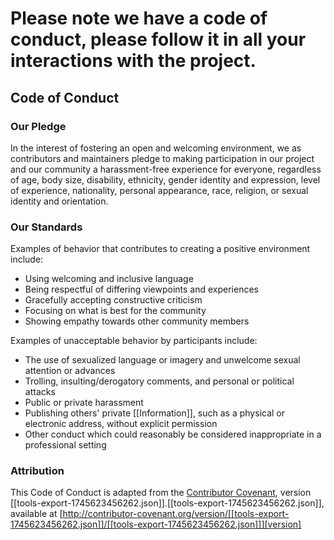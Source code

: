 # Please note we have a code of conduct, please follow it in all your interactions with the project.

## Code of Conduct

### Our Pledge

In the interest of fostering an open and welcoming environment, we as
contributors and maintainers pledge to making participation in our project and
our community a harassment-free experience for everyone, regardless of age, body
size, disability, ethnicity, gender identity and expression, level of experience,
nationality, personal appearance, race, religion, or sexual identity and
orientation.

### Our Standards

Examples of behavior that contributes to creating a positive environment
include:

* Using welcoming and inclusive language
* Being respectful of differing viewpoints and experiences
* Gracefully accepting constructive criticism
* Focusing on what is best for the community
* Showing empathy towards other community members

Examples of unacceptable behavior by participants include:

* The use of sexualized language or imagery and unwelcome sexual attention or
advances
* Trolling, insulting/derogatory comments, and personal or political attacks
* Public or private harassment
* Publishing others' private [[Information]], such as a physical or electronic
  address, without explicit permission
* Other conduct which could reasonably be considered inappropriate in a
  professional setting


### Attribution

This Code of Conduct is adapted from the [Contributor Covenant][homepage], version [[tools-export-1745623456262.json]].[[tools-export-1745623456262.json]],
available at [http://contributor-covenant.org/version/[[tools-export-1745623456262.json]]/[[tools-export-1745623456262.json]]][version]

[homepage]: http://contributor-covenant.org
[version]: http://contributor-covenant.org/version/[[tools-export-1745623456262.json]]/[[tools-export-1745623456262.json]]/
